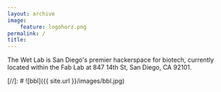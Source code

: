 ```yaml
---
layout: archive
image: 
    feature: logohorz.png
permalink: /
title: 
---
```

The Wet Lab is San Diego's premier hackerspace for biotech, currently located within the Fab Lab at 847 14th St, San Diego, CA 92101.  

[//]: # ![bbl]({{ site.url }}/images/bbl.jpg)
